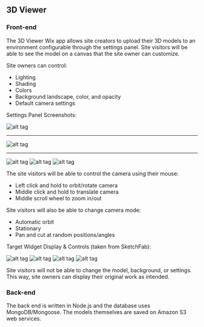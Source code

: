 ## 3D Viewer

### Front-end

The 3D Viewer Wix app allows site creators to upload their 3D models to an environment configurable through the settings panel. Site visitors will be able to see the model on a canvas that the site owner can customize.

Site owners can control:
* Lighting
* Shading
* Colors
* Background landscape, color, and opacity
* Default camera settings

Settings Panel Screenshots:

![alt tag](http://i.imgur.com/FNbHX8x.png)
___
![alt tag](http://i.imgur.com/iMSrvhb.png)
___
![alt tag](http://i.imgur.com/yJhHSkd.png)
![alt tag](http://i.imgur.com/h2rY5PQ.png)
![alt tag](http://i.imgur.com/w7zSTTM.png)

The site visitors will be able to control the camera using their mouse:
* Left click and hold to orbit/rotate camera
* Middle click and hold to translate camera
* Middle scroll wheel to zoom in/out

Site visitors will also be able to change camera mode:
* Automatic orbit
* Stationary
* Pan and cut at random positions/angles

Target Widget Display & Controls (taken from SketchFab):

![alt tag](http://i.imgur.com/yI9MCKV.png)
![alt tag](http://i.imgur.com/loQI95O.png)
![alt tag](http://i.imgur.com/sG0VWRU.png)
![alt tag](http://i.imgur.com/cwtId1z.png)

Site visitors will not be able to change the model, background, or settings. This way, site owners can display their original work as intended.

### Back-end

The back end is written in Node.js and the database uses MongoDB/Mongoose. The models themselves are saved on Amazon S3 web services.
